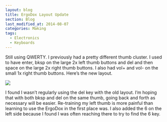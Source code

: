 ```yaml
---
layout: blog
title: ErgoDox Layout Update
section: Blog
last_modified_at: 2014-08-07
categories: Making
tags:
  - Electronics
  - Keyboards
---
```


Still using QWERTY.  I previously had a pretty different thumb cluster.  I used
to have enter, bksp on the large 2x left thumb buttons and del and then space
on the large 2x right thumb buttons.  I also had vol+ and vol- on the small 1x
right thumb buttons.  Here’s the new layout.

<!--more-->

<a href="http://i.imgur.com/kkUsCj6.png"><img class="full" src="http://i.imgur.com/kkUsCj6.png" /></a>

I found I wasn’t regularly using the del key with the old layout.  I’m hoping
that with both bksp and del on the same thumb, going back and forth as
necessary will be easier.  Re-training my left thumb is more painful than
learning to use the ErgoDox in the first place was.  I also added the 6 on the
left side because I found I was often reaching there to try to find the 6 key.
